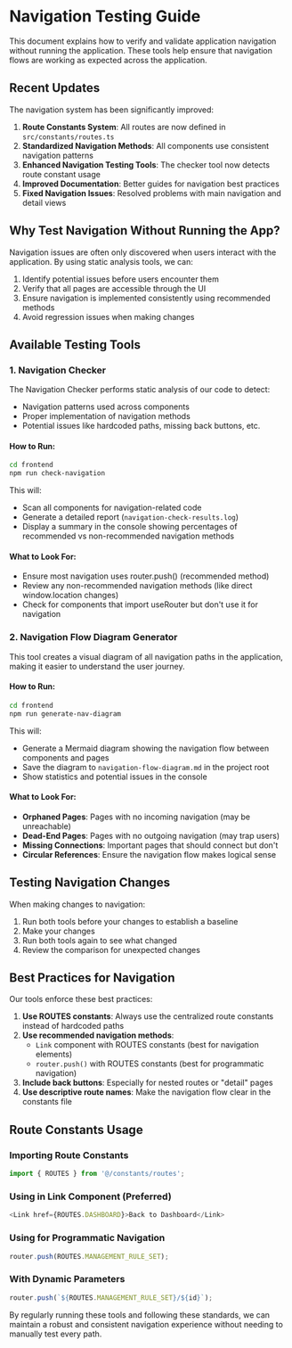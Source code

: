 # Navigation Testing Guide

This document explains how to verify and validate application navigation without running the application. These tools help ensure that navigation flows are working as expected across the application.

## Recent Updates

The navigation system has been significantly improved:

1. **Route Constants System**: All routes are now defined in `src/constants/routes.ts`
2. **Standardized Navigation Methods**: All components use consistent navigation patterns
3. **Enhanced Navigation Testing Tools**: The checker tool now detects route constant usage
4. **Improved Documentation**: Better guides for navigation best practices
5. **Fixed Navigation Issues**: Resolved problems with main navigation and detail views

## Why Test Navigation Without Running the App?

Navigation issues are often only discovered when users interact with the application. By using static analysis tools, we can:

1. Identify potential issues before users encounter them
2. Verify that all pages are accessible through the UI
3. Ensure navigation is implemented consistently using recommended methods
4. Avoid regression issues when making changes

## Available Testing Tools

### 1. Navigation Checker

The Navigation Checker performs static analysis of our code to detect:
- Navigation patterns used across components 
- Proper implementation of navigation methods
- Potential issues like hardcoded paths, missing back buttons, etc.

#### How to Run:

```bash
cd frontend
npm run check-navigation
```

This will:
- Scan all components for navigation-related code
- Generate a detailed report (`navigation-check-results.log`)
- Display a summary in the console showing percentages of recommended vs non-recommended navigation methods

#### What to Look For:

- Ensure most navigation uses router.push() (recommended method)
- Review any non-recommended navigation methods (like direct window.location changes)
- Check for components that import useRouter but don't use it for navigation

### 2. Navigation Flow Diagram Generator

This tool creates a visual diagram of all navigation paths in the application, making it easier to understand the user journey.

#### How to Run:

```bash
cd frontend
npm run generate-nav-diagram
```

This will:
- Generate a Mermaid diagram showing the navigation flow between components and pages
- Save the diagram to `navigation-flow-diagram.md` in the project root
- Show statistics and potential issues in the console

#### What to Look For:

- **Orphaned Pages**: Pages with no incoming navigation (may be unreachable)
- **Dead-End Pages**: Pages with no outgoing navigation (may trap users)
- **Missing Connections**: Important pages that should connect but don't
- **Circular References**: Ensure the navigation flow makes logical sense

## Testing Navigation Changes

When making changes to navigation:

1. Run both tools before your changes to establish a baseline
2. Make your changes
3. Run both tools again to see what changed
4. Review the comparison for unexpected changes

## Best Practices for Navigation

Our tools enforce these best practices:

1. **Use ROUTES constants**: Always use the centralized route constants instead of hardcoded paths
2. **Use recommended navigation methods**:
   - `Link` component with ROUTES constants (best for navigation elements)
   - `router.push()` with ROUTES constants (best for programmatic navigation)
3. **Include back buttons**: Especially for nested routes or "detail" pages
4. **Use descriptive route names**: Make the navigation flow clear in the constants file

## Route Constants Usage

### Importing Route Constants

```typescript
import { ROUTES } from '@/constants/routes';
```

### Using in Link Component (Preferred)

```typescript
<Link href={ROUTES.DASHBOARD}>Back to Dashboard</Link>
```

### Using for Programmatic Navigation

```typescript
router.push(ROUTES.MANAGEMENT_RULE_SET);
```

### With Dynamic Parameters

```typescript
router.push(`${ROUTES.MANAGEMENT_RULE_SET}/${id}`);
```

By regularly running these tools and following these standards, we can maintain a robust and consistent navigation experience without needing to manually test every path.
